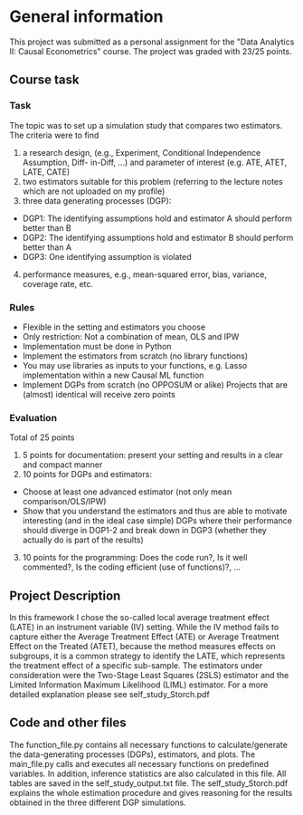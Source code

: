# General information

This project was submitted as a personal assignment for the "Data Analytics II: Causal Econometrics" course. The project was graded with 23/25 points.

## Course task

### Task
The topic was to set up a simulation study that compares two estimators. The criteria were to find 
 
1. a research design, (e.g., Experiment, Conditional Independence Assumption, Diff- in-Diff, ...) and parameter of interest (e.g. ATE, ATET, LATE, CATE) 
2. two estimators suitable for this problem (referring to the lecture notes which are not uploaded on my profile) 
3. three data generating processes (DGP): 
 - DGP1: The identifying assumptions hold and estimator A should perform better than B 
 - DGP2: The identifying assumptions hold and estimator B should perform better than A 
 - DGP3: One identifying assumption is violated
4. performance measures, e.g., mean-squared error, bias, variance, coverage rate, etc.

### Rules

- Flexible in the setting and estimators you choose
- Only restriction: Not a combination of mean, OLS and IPW 
- Implementation must be done in Python
- Implement the estimators from scratch (no library functions)
- You may use libraries as inputs to your functions, e.g. Lasso implementation within a new Causal ML function
- Implement DGPs from scratch (no OPPOSUM or alike) Projects that are (almost) identical will receive zero points

### Evaluation

Total of 25 points

1. 5 points for documentation: present your setting and results in a clear and
compact manner
2. 10 points for DGPs and estimators:
 - Choose at least one advanced estimator (not only mean comparison/OLS/IPW)
 - Show that you understand the estimators and thus are able to motivate interesting
(and in the ideal case simple) DGPs where their performance should diverge in DGP1-2 and break down in DGP3 (whether they actually do is part of the results)
3. 10 points for the programming: Does the code run?, Is it well commented?, Is the coding efficient (use of functions)?, ...

## Project Description

In this framework I chose the so-called local average treatment effect (LATE) in an instrument variable (IV) setting. While the IV method fails to capture either the Average Treatment Effect (ATE) or Average Treatment Effect on the Treated (ATET), because the method measures effects on subgroups, it is a common strategy to identify the LATE, which represents the treatment effect of a specific sub-sample.
The estimators under consideration were the Two-Stage Least Squares (2SLS) estimator and the Limited Information Maximum Likelihood (LIML) estimator. For a more detailed explanation please see self_study_Storch.pdf

## Code and other files

The function_file.py contains all necessary functions to calculate/generate the data-generating processes (DGPs), estimators, and plots.
The main_file.py calls and executes all necessary functions on predefined variables. In addition, inference statistics are also calculated in this file. All tables are saved in the self_study_output.txt file. The self_study_Storch.pdf explains the whole estimation procedure and gives reasoning for the results obtained in the three different DGP simulations.

